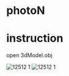 # photoN
# instruction
open 3dModel.obj

![12512 1](https://user-images.githubusercontent.com/33149233/39395517-8baa45a0-4af0-11e8-9a6b-1a2422f52b82.jpg)
![12512 1](https://user-images.githubusercontent.com/33149233/39395518-8e11a86a-4af0-11e8-9bdc-db105db0a262.jpg)

